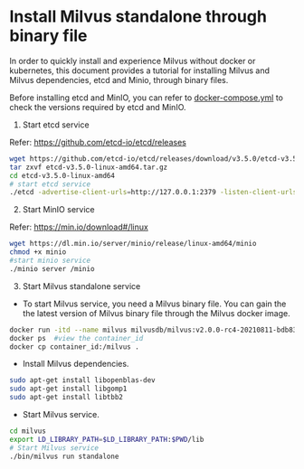 # Install Milvus standalone through binary file

In order to quickly install and experience Milvus without docker or kubernetes, this document provides a tutorial for installing Milvus and Milvus dependencies, etcd and Minio, through binary files.

Before installing etcd and MinIO, you can refer to [docker-compose.yml](https://github.com/milvus-io/milvus/blob/master/deployments/docker/standalone/docker-compose.yml) to check the versions required by etcd and MinIO.

1. Start etcd service

Refer: https://github.com/etcd-io/etcd/releases

```bash
wget https://github.com/etcd-io/etcd/releases/download/v3.5.0/etcd-v3.5.0-linux-amd64.tar.gz
tar zxvf etcd-v3.5.0-linux-amd64.tar.gz
cd etcd-v3.5.0-linux-amd64
# start etcd service
./etcd -advertise-client-urls=http://127.0.0.1:2379 -listen-client-urls http://0.0.0.0:2379 --data-dir /etcd
```



2. Start MinIO service

Refer: https://min.io/download#/linux

```bash
wget https://dl.min.io/server/minio/release/linux-amd64/minio
chmod +x minio
#start minio service
./minio server /minio
```



3. Start Milvus standalone service

- To start Milvus service, you need a Milvus binary file. You can gain the the latest version of Milvus binary file through the Milvus docker image. 

```bash
docker run -itd --name milvus milvusdb/milvus:v2.0.0-rc4-20210811-bdb8396 /bin/bash
docker ps  #view the container_id
docker cp container_id:/milvus .
```

- Install Milvus dependencies.

```bash
sudo apt-get install libopenblas-dev
sudo apt-get install libgomp1
sudo apt-get install libtbb2
```

- Start Milvus service.

```bash
cd milvus
export LD_LIBRARY_PATH=$LD_LIBRARY_PATH:$PWD/lib
# Start Milvus service
./bin/milvus run standalone
```
